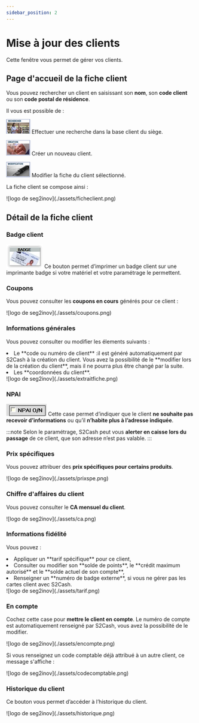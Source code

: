 ```yaml
---
sidebar_position: 2
---
```


# Mise à jour des clients

Cette fenêtre vous permet de gérer vos clients.

## Page d'accueil de la fiche client

Vous pouvez rechercher un client en saisissant son **nom**, son **code client** ou son **code postal de résidence**. 

Il vous est possible de :

![illustration aspect test](./assets/rechercher.PNG)    Effectuer une recherche dans la base client du siège.

![illustration aspect test](./assets/creation.PNG)    Créer un nouveau client.

![illustration aspect test](./assets/modification.PNG)    Modifier la fiche du client sélectionné.

La fiche client se compose ainsi : 

<div className="contenaireImg">
    ![logo de seg2inov](./assets/ficheclient.png)
    </div>

## Détail de la fiche client

### Badge client

![illustration aspect test](./assets/badge.PNG)    Ce bouton permet d’imprimer un badge client sur une imprimante badge si votre matériel et votre paramétrage le permettent. 

### Coupons 

Vous pouvez consulter les **coupons en cours** générés pour ce client :

<div className="contenaireImg">
    ![logo de seg2inov](./assets/coupons.png)
    </div>

### Informations générales 

Vous pouvez consulter ou modifier les élements suivants :

<li> Le **code ou numéro de client** :il est généré automatiquement par S2Cash à la création du client. Vous avez la possibilité de le **modifier lors de la création du client**, mais il ne pourra plus être changé par la suite. </li>

<li> Les **coordonnées du client**. </li>

<div className="contenaireImg">
    ![logo de seg2inov](./assets/extraitfiche.png)
    </div>

### NPAI

![illustration aspect test](./assets/npai.PNG)    Cette case permet d’indiquer que le client **ne souhaite pas recevoir d’informations** ou qu’il **n’habite plus à l’adresse indiquée**.

:::note
Selon le paramétrage, S2Cash peut vous **alerter en caisse lors du passage** de ce client, que son adresse n’est pas valable.
:::

### Prix spécifiques 

Vous pouvez attribuer des **prix spécifiques pour certains produits**.

<div className="contenaireImg">
    ![logo de seg2inov](./assets/prixspe.png)
    </div>

### Chiffre d'affaires du client

Vous pouvez consulter le **CA mensuel du client**.

<div className="contenaireImg">
    ![logo de seg2inov](./assets/ca.png)
    </div>

### Informations fidélité 

Vous pouvez : 
<li> Appliquer un **tarif spécifique** pour ce client, </li>
<li> Consulter ou modifier son **solde de points**, le **crédit maximum autorisé** et le **solde actuel de son compte**, </li>
<li> Renseigner un **numéro de badge externe**, si vous ne gérer pas les cartes client avec S2Cash. </li>

<div className="contenaireImg">
    ![logo de seg2inov](./assets/tarif.png)
    </div>

### En compte 

Cochez cette case pour **mettre le client en compte**. Le numéro de compte est automatiquement renseigné par S2Cash, vous avez la possibilité de le modifier.

<div className="contenaireImg">
    ![logo de seg2inov](./assets/encompte.png)
    </div>

Si vous renseignez un code comptable déjà attribué à un autre client, ce message s'affiche : 

<div className="contenaireImg">
    ![logo de seg2inov](./assets/codecomptable.png)
    </div>

### Historique du client 

Ce bouton vous permet d’accéder à l’historique du client.

<div className="contenaireImg">
    ![logo de seg2inov](./assets/historique.png)
    </div>

